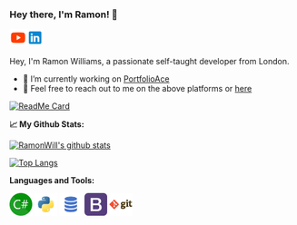 ### Hey there, I'm Ramon! 👋
<a href="https://www.youtube.com/c/RamonWilliams">
  <img  align="left" alt="Ramon Williams | YouTube" width="30px" src="https://raw.githubusercontent.com/RamonWill/RamonWill/master/assets/icons8-youtube-48.png" />
</a>
<a href="https://www.linkedin.com/in/ramon-w-6b951a5a">
  <img align="left" alt="Ramon Williams | Linkedin" width="30px" src="https://raw.githubusercontent.com/RamonWill/RamonWill/master/assets/icons8-linkedin-48.png" />
</a>

<br />
<br />

Hey, I'm Ramon Williams, a passionate self-taught developer from London.

- 🔭 I’m currently working on [PortfolioAce](https://github.com/RamonWill/PortfolioAce)
- 💬 Feel free to reach out to me on the above platforms or [here](https://github.com/RamonWill/RamonWill/issues)

[![ReadMe Card](https://github-readme-stats.vercel.app/api/pin/?username=RamonWill&repo=PortfolioAce&theme=dark)](https://github.com/RamonWill/PortfolioAce)


**📈 My Github Stats:**  

[![RamonWill's github stats](https://github-readme-stats.vercel.app/api?username=RamonWill&theme=chartreuse-dark)](https://github.com/RamonWill)

[![Top Langs](https://github-readme-stats.vercel.app/api/top-langs/?username=RamonWill&layout=compact&theme=chartreuse-dark)](https://github.com/RamonWill)

**Languages and Tools:**  

<code><img height="40" src="https://raw.githubusercontent.com/github/explore/80688e429a7d4ef2fca1e82350fe8e3517d3494d/topics/csharp/csharp.png"></code>
<code><img height="40" src="https://raw.githubusercontent.com/github/explore/80688e429a7d4ef2fca1e82350fe8e3517d3494d/topics/python/python.png"></code>
<code><img height="40" src="https://raw.githubusercontent.com/github/explore/80688e429a7d4ef2fca1e82350fe8e3517d3494d/topics/sql/sql.png"></code>
<code><img height="40" src="https://raw.githubusercontent.com/github/explore/80688e429a7d4ef2fca1e82350fe8e3517d3494d/topics/bootstrap/bootstrap.png"></code>
<code><img height="40" src="https://raw.githubusercontent.com/github/explore/80688e429a7d4ef2fca1e82350fe8e3517d3494d/topics/git/git.png"></code>



<!--
**RamonWill/RamonWill** is a ✨ _special_ ✨ repository because its `README.md` (this file) appears on your GitHub profile.

Here are some ideas to get you started:

- 🔭 I’m currently working on ...
- 🌱 I’m currently learning ...
- 👯 I’m looking to collaborate on ...
- 🤔 I’m looking for help with ...
- 💬 Ask me about ...
- 📫 How to reach me: ...
- 😄 Pronouns: ...
- ⚡ Fun fact: ...
-->
